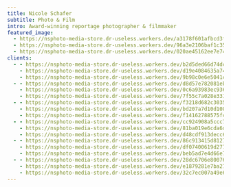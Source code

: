 ```yaml
---
title: Nicole Schafer
subtitle: Photo & Film
intro: Award-winning reportage photographer & filmmaker
featured_image:
  - https://nsphoto-media-store.dr-useless.workers.dev/a3178f601afbcd3ffd4ab392f148b7591f1a8dbca27e38ae714af9f989e076b7:image/avif
  - https://nsphoto-media-store.dr-useless.workers.dev/96a3e2106baf1c350ca19d7b117ec19a6dc2f3d48bd1a66f7908aa9167740173:image/webp
  - https://nsphoto-media-store.dr-useless.workers.dev/020ae45162ee7e74df804303d91445ce42d43acc9d6962f6e20ccd46a8588eee:image/jpeg
clients:
  - - https://nsphoto-media-store.dr-useless.workers.dev/b2d5ded66d74dcb0ea90f7c7682f8bb9dd6b20b136bf0c9429602ad51cdf1e0a:image/avif
    - https://nsphoto-media-store.dr-useless.workers.dev/d19e4084635a74abb45ea80b70b584c1f8c45817584cad77327514abf47e41a6:image/webp
    - https://nsphoto-media-store.dr-useless.workers.dev/9b98c0e6e5041c9d1bc31a212e9bae5796e01a8694acfb51f514c3adee11fb78:image/png
  - - https://nsphoto-media-store.dr-useless.workers.dev/d8d57e782081eb4784702686194e155f075693f7e22e98077d3e9485784095dc:image/avif
    - https://nsphoto-media-store.dr-useless.workers.dev/0c6a93983ec936808f81acffc0b14d015adb3a79e0d16c550e85abad3477cec0:image/webp
    - https://nsphoto-media-store.dr-useless.workers.dev/7f55c7a028e33169048310dda2879b2a544f8e7796594e836d3e56b63f3b44a2:image/png
  - - https://nsphoto-media-store.dr-useless.workers.dev/f3218d682c30359adcca69c0dda939563c31f67f6b50e7074e6faba8bcf5c595:image/avif
    - https://nsphoto-media-store.dr-useless.workers.dev/bd207a7d10d10874fdf52c464ccff0b25d9460a5d836fa474b42546c0933ca08:image/webp
    - https://nsphoto-media-store.dr-useless.workers.dev/f14162788575fcc0dbcc6c7ac28a2f6bf5a650aeedc986e45a3d5d9c977a200f:image/svg+xml
  - - https://nsphoto-media-store.dr-useless.workers.dev/cc924908a5ccc7c77f0f21b8daa1b4ca0564f792bed77fa7b56740a8d8af0a67:image/avif
    - https://nsphoto-media-store.dr-useless.workers.dev/81ba019e6cda6d39ca1cd2b6cd0b5dc44f751082737ae583915d2d169a1361e4:image/webp
    - https://nsphoto-media-store.dr-useless.workers.dev/d48cdf913decc6eee1fabc3a6ab449e6a3307f7eb02d8f5972a3e56998b62fce:image/png
  - - https://nsphoto-media-store.dr-useless.workers.dev/86c913415d81279cbd04470a720598396fcc2ad9b4b27f6ac9154d7736105538:image/avif
    - https://nsphoto-media-store.dr-useless.workers.dev/df07400619d2774c7ec70600561a1e8ba912ace63af531bc3ffc700e6e545e75:image/webp
    - https://nsphoto-media-store.dr-useless.workers.dev/beb5ad7e4d66e7b52b5f21f2c8a14995cbdf8bad54c7c48843012c70b9f7db42:image/png
  - - https://nsphoto-media-store.dr-useless.workers.dev/28dc6706e800762514ab057535887a2dd70910a0574fa77552cac4b3732ee235:image/avif
    - https://nsphoto-media-store.dr-useless.workers.dev/e1879281e7ba2753d72b00e84873500d4aa253afbf6c57186021592acc66f6b3:image/webp
    - https://nsphoto-media-store.dr-useless.workers.dev/32c7ec007a49e6fd32a268582e54ac5150ecc627c26ee682331a47a242401967:image/png
---
```

